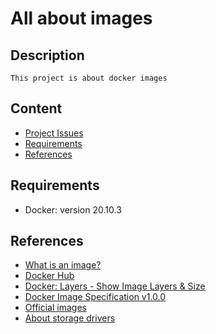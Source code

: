 # All about images
## Description
    This project is about docker images
## Content
- [Project Issues](./project_issues)
- [Requirements](#Requirements)
- [References](#References)
## Requirements
- Docker: version 20.10.3
## References
- [What is an image?](https://www.tutorialspoint.com/docker/docker_images.htm)
- [Docker Hub](https://hub.docker.com/)
- [Docker: Layers - Show Image Layers & Size](https://www.shellhacks.com/docker-layers-show-image-layers-size/)
- [Docker Image Specification v1.0.0](https://github.com/moby/moby/blob/master/image/spec/v1.md)
- [Official images](https://github.com/docker-library/official-images/tree/master/library)
- [About storage drivers](https://docs.docker.com/storage/storagedriver/)
